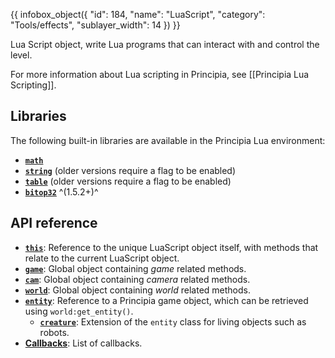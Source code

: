 {{ infobox_object({
	"id": 184,
	"name": "LuaScript",
	"category": "Tools/effects",
	"sublayer_width": 14
}) }}

Lua Script object, write Lua programs that can interact with and control the level.

For more information about Lua scripting in Principia, see [[Principia Lua Scripting]].

## Libraries
The following built-in libraries are available in the Principia Lua environment:

- **[`math`](https://www.lua.org/manual/5.2/manual.html#6.6)**
- **[`string`](https://www.lua.org/manual/5.2/manual.html#6.4)** (older versions require a flag to be enabled)
- **[`table`](https://www.lua.org/manual/5.2/manual.html#6.5)** (older versions require a flag to be enabled)
- **[`bitop32`](https://www.lua.org/manual/5.2/manual.html#6.7)** ^(1.5.2+)^

## API reference

- **[`this`](/wiki/LuaScript/this)**: Reference to the unique LuaScript object itself, with methods that relate to the current LuaScript object.
- **[`game`](/wiki/LuaScript/game)**: Global object containing *game* related methods.
- **[`cam`](/wiki/LuaScript/cam)**: Global object containing *camera* related methods.
- **[`world`](/wiki/LuaScript/world)**: Global object containing *world* related methods.
- **[`entity`](/wiki/LuaScript/entity)**: Reference to a Principia game object, which can be retrieved using `world:get_entity()`.
  - **[`creature`](/wiki/LuaScript/creature)**: Extension of the `entity` class for living objects such as robots.
- **[Callbacks](/wiki/LuaScript/Callbacks)**: List of callbacks.
